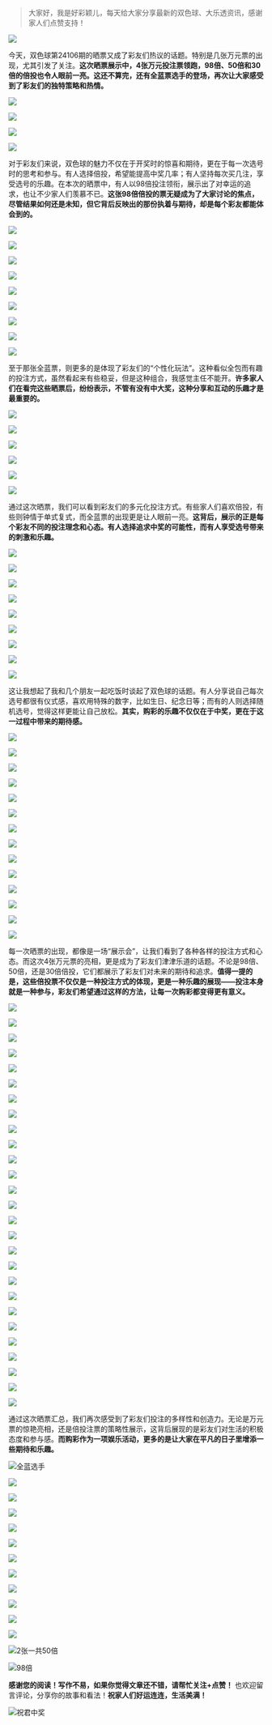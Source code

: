 > 大家好，我是好彩颖儿，每天给大家分享最新的双色球、大乐透资讯，感谢家人们点赞支持！

![](https://cdn.jsdelivr.net/gh/wangwenjie1314/PicCDN/2024-7-11/1720660897499-image.png)


今天，双色球第24106期的晒票又成了彩友们热议的话题。特别是几张万元票的出现，尤其引发了关注。**这次晒票展示中，4张万元投注票领跑，98倍、50倍和30倍的倍投也令人眼前一亮。这还不算完，还有全蓝票选手的登场，再次让大家感受到了彩友们的独特策略和热情。**

![](https://cdn.jsdelivr.net/gh/wangwenjie1314/PicCDN/2024-9-12/1726125550449-image.png)


![](https://cdn.jsdelivr.net/gh/wangwenjie1314/PicCDN/2024-9-12/1726112866762-image.png)


![](https://cdn.jsdelivr.net/gh/wangwenjie1314/PicCDN/2024-9-12/1726112874382-image.png)


![](https://cdn.jsdelivr.net/gh/wangwenjie1314/PicCDN/2024-9-12/1726112916101-image.png)


对于彩友们来说，双色球的魅力不仅在于开奖时的惊喜和期待，更在于每一次选号时的思考和参与。有人选择倍投，希望能提高中奖几率；有人坚持每次买几注，享受选号的乐趣。在本次的晒票中，有人以98倍投注领衔，展示出了对幸运的追求，也让不少家人们羡慕不已。**这张98倍倍投的票无疑成为了大家讨论的焦点，尽管结果如何还是未知，但它背后反映出的那份执着与期待，却是每个彩友都能体会到的。**

![](https://cdn.jsdelivr.net/gh/wangwenjie1314/PicCDN/2024-9-12/1726122316423-image.png)


![](https://cdn.jsdelivr.net/gh/wangwenjie1314/PicCDN/2024-9-12/1726112957909-image.png)

![](https://cdn.jsdelivr.net/gh/wangwenjie1314/PicCDN/2024-9-12/1726122409191-image.png)

![](https://cdn.jsdelivr.net/gh/wangwenjie1314/PicCDN/2024-9-12/1726122459795-image.png)

![](https://cdn.jsdelivr.net/gh/wangwenjie1314/PicCDN/2024-9-12/1726113528061-image.png)

![](https://cdn.jsdelivr.net/gh/wangwenjie1314/PicCDN/2024-9-12/1726113520698-image.png)





![](https://cdn.jsdelivr.net/gh/wangwenjie1314/PicCDN/2024-9-12/1726122630587-image.png)

![](https://cdn.jsdelivr.net/gh/wangwenjie1314/PicCDN/2024-9-12/1726122535819-image.png)

![](https://cdn.jsdelivr.net/gh/wangwenjie1314/PicCDN/2024-9-12/1726125721027-image.png)




至于那张全蓝票，则更多的是体现了彩友们的“个性化玩法”。这种看似全包而有趣的投注方式，虽然看起来有些稳妥，但是这种组合，我感觉主任不能开。**许多家人们在看完这些晒票后，纷纷表示，不管有没有中大奖，这种分享和互动的乐趣才是最重要的。**


![](https://cdn.jsdelivr.net/gh/wangwenjie1314/PicCDN/2024-9-12/1726125761725-image.png)


![](https://cdn.jsdelivr.net/gh/wangwenjie1314/PicCDN/2024-9-12/1726113072016-image.png)

![](https://cdn.jsdelivr.net/gh/wangwenjie1314/PicCDN/2024-9-12/1726113142491-image.png)


![](https://cdn.jsdelivr.net/gh/wangwenjie1314/PicCDN/2024-9-12/1726113283085-image.png)

![](https://cdn.jsdelivr.net/gh/wangwenjie1314/PicCDN/2024-9-12/1726113259704-image.png)

![](https://cdn.jsdelivr.net/gh/wangwenjie1314/PicCDN/2024-9-12/1726113253259-image.png)








通过这次晒票，我们可以看到彩友们的多元化投注方式。有些家人们喜欢倍投，有些则钟情于单式复式，而全蓝票的出现更是让人眼前一亮。**这背后，展示的正是每个彩友不同的投注理念和心态。有人选择追求中奖的可能性，而有人享受选号带来的刺激和乐趣。**



![](https://cdn.jsdelivr.net/gh/wangwenjie1314/PicCDN/2024-9-12/1726113175953-image.png)



![](https://cdn.jsdelivr.net/gh/wangwenjie1314/PicCDN/2024-9-12/1726113039952-image.png)

![](https://cdn.jsdelivr.net/gh/wangwenjie1314/PicCDN/2024-9-12/1726113078637-image.png)

![](https://cdn.jsdelivr.net/gh/wangwenjie1314/PicCDN/2024-9-12/1726122262624-image.png)

![](https://cdn.jsdelivr.net/gh/wangwenjie1314/PicCDN/2024-9-12/1726113472759-image.png)

![](https://cdn.jsdelivr.net/gh/wangwenjie1314/PicCDN/2024-9-12/1726113511267-image.png)

![](https://cdn.jsdelivr.net/gh/wangwenjie1314/PicCDN/2024-9-12/1726113292888-image.png)

![](https://cdn.jsdelivr.net/gh/wangwenjie1314/PicCDN/2024-9-12/1726122255674-image.png)





![](https://cdn.jsdelivr.net/gh/wangwenjie1314/PicCDN/2024-9-12/1726122249069-image.png)




这让我想起了我和几个朋友一起吃饭时谈起了双色球的话题。有人分享说自己每次选号都很有仪式感，喜欢用特殊的数字，比如生日、纪念日等；而有的人则选择随机选号，觉得这样更能让自己放松。**其实，购彩的乐趣不仅仅在于中奖，更在于这一过程中带来的期待感。**



![](https://cdn.jsdelivr.net/gh/wangwenjie1314/PicCDN/2024-9-12/1726113384292-image.png)


![](https://cdn.jsdelivr.net/gh/wangwenjie1314/PicCDN/2024-9-12/1726113435883-image.png)


![](https://cdn.jsdelivr.net/gh/wangwenjie1314/PicCDN/2024-9-12/1726113374247-image.png)


![](https://cdn.jsdelivr.net/gh/wangwenjie1314/PicCDN/2024-9-12/1726113108584-image.png)

![](https://cdn.jsdelivr.net/gh/wangwenjie1314/PicCDN/2024-9-12/1726113098711-image.png)

![](https://cdn.jsdelivr.net/gh/wangwenjie1314/PicCDN/2024-9-12/1726113089610-image.png)


![](https://cdn.jsdelivr.net/gh/wangwenjie1314/PicCDN/2024-9-12/1726113117033-image.png)


![](https://cdn.jsdelivr.net/gh/wangwenjie1314/PicCDN/2024-9-12/1726113125832-image.png)


![](https://cdn.jsdelivr.net/gh/wangwenjie1314/PicCDN/2024-9-12/1726113364855-image.png)



![](https://cdn.jsdelivr.net/gh/wangwenjie1314/PicCDN/2024-9-12/1726122345346-image.png)


![](https://cdn.jsdelivr.net/gh/wangwenjie1314/PicCDN/2024-9-12/1726122752016-image.png)


![](https://cdn.jsdelivr.net/gh/wangwenjie1314/PicCDN/2024-9-12/1726122792174-image.png)

![](https://cdn.jsdelivr.net/gh/wangwenjie1314/PicCDN/2024-9-12/1726122778215-image.png)

![](https://cdn.jsdelivr.net/gh/wangwenjie1314/PicCDN/2024-9-12/1726122766985-image.png)




每一次晒票的出现，都像是一场“展示会”，让我们看到了各种各样的投注方式和心态。而这次4张万元票的亮相，更是成为了彩友们津津乐道的话题。不论是98倍、50倍，还是30倍倍投，它们都展示了彩友们对未来的期待和追求。**值得一提的是，这些倍投票不仅仅是一种投注方式的体现，更是一种乐趣的展现——投注本身就是一种参与，彩友们希望通过这样的方法，让每一次购彩都变得更有意义。**


![](https://cdn.jsdelivr.net/gh/wangwenjie1314/PicCDN/2024-9-12/1726122090077-image.png)

![](https://cdn.jsdelivr.net/gh/wangwenjie1314/PicCDN/2024-9-12/1726122181584-image.png)

![](https://cdn.jsdelivr.net/gh/wangwenjie1314/PicCDN/2024-9-12/1726122193102-image.png)

![](https://cdn.jsdelivr.net/gh/wangwenjie1314/PicCDN/2024-9-12/1726122187869-image.png)

![](https://cdn.jsdelivr.net/gh/wangwenjie1314/PicCDN/2024-9-12/1726122202836-image.png)


![](https://cdn.jsdelivr.net/gh/wangwenjie1314/PicCDN/2024-9-12/1726113462545-image.png)

![](https://cdn.jsdelivr.net/gh/wangwenjie1314/PicCDN/2024-9-12/1726113451880-image.png)

![](https://cdn.jsdelivr.net/gh/wangwenjie1314/PicCDN/2024-9-12/1726113445391-image.png)


![](https://cdn.jsdelivr.net/gh/wangwenjie1314/PicCDN/2024-9-12/1726122213934-image.png)

![](https://cdn.jsdelivr.net/gh/wangwenjie1314/PicCDN/2024-9-12/1726125839808-image.png)

![](https://cdn.jsdelivr.net/gh/wangwenjie1314/PicCDN/2024-9-12/1726125831870-image.png)



![](https://cdn.jsdelivr.net/gh/wangwenjie1314/PicCDN/2024-9-12/1726125823951-image.png)



![](https://cdn.jsdelivr.net/gh/wangwenjie1314/PicCDN/2024-9-12/1726122223286-image.png)

![](https://cdn.jsdelivr.net/gh/wangwenjie1314/PicCDN/2024-9-12/1726119504658-image.png)


![](https://cdn.jsdelivr.net/gh/wangwenjie1314/PicCDN/2024-9-12/1726119533967-image.png)

![](https://cdn.jsdelivr.net/gh/wangwenjie1314/PicCDN/2024-9-12/1726119627617-image.png)

![](https://cdn.jsdelivr.net/gh/wangwenjie1314/PicCDN/2024-9-12/1726122236151-image.png)

![](https://cdn.jsdelivr.net/gh/wangwenjie1314/PicCDN/2024-9-12/1726122078190-image.png)


![](https://cdn.jsdelivr.net/gh/wangwenjie1314/PicCDN/2024-9-12/1726119472638-image.png)

![](https://cdn.jsdelivr.net/gh/wangwenjie1314/PicCDN/2024-9-12/1726119542254-image.png)

![](https://cdn.jsdelivr.net/gh/wangwenjie1314/PicCDN/2024-9-12/1726119549704-image.png)

![](https://cdn.jsdelivr.net/gh/wangwenjie1314/PicCDN/2024-9-12/1726119563387-image.png)

![](https://cdn.jsdelivr.net/gh/wangwenjie1314/PicCDN/2024-9-12/1726119557679-image.png)



![](https://cdn.jsdelivr.net/gh/wangwenjie1314/PicCDN/2024-9-12/1726119621420-image.png)


![](https://cdn.jsdelivr.net/gh/wangwenjie1314/PicCDN/2024-9-12/1726119637127-image.png)


![](https://cdn.jsdelivr.net/gh/wangwenjie1314/PicCDN/2024-9-12/1726119647786-image.png)


![](https://cdn.jsdelivr.net/gh/wangwenjie1314/PicCDN/2024-9-12/1726119580375-image.png)



通过这次晒票汇总，我们再次感受到了彩友们投注的多样性和创造力。无论是万元票的惊艳亮相，还是倍投注票的策略性展示，这背后展现的是彩友们对生活的积极态度和参与感。**而购彩作为一项娱乐活动，更多的是让大家在平凡的日子里增添一些期待和乐趣。**

![全蓝选手](https://cdn.jsdelivr.net/gh/wangwenjie1314/PicCDN/2024-9-12/1726125790173-image.png)


![](https://cdn.jsdelivr.net/gh/wangwenjie1314/PicCDN/2024-9-12/1726119482125-image.png)

![](https://cdn.jsdelivr.net/gh/wangwenjie1314/PicCDN/2024-9-12/1726119512239-image.png)


![](https://cdn.jsdelivr.net/gh/wangwenjie1314/PicCDN/2024-9-12/1726119495950-image.png)


![](https://cdn.jsdelivr.net/gh/wangwenjie1314/PicCDN/2024-9-12/1726119570754-image.png)

![](https://cdn.jsdelivr.net/gh/wangwenjie1314/PicCDN/2024-9-12/1726119613431-image.png)


![](https://cdn.jsdelivr.net/gh/wangwenjie1314/PicCDN/2024-9-12/1726119524629-image.png)

![](https://cdn.jsdelivr.net/gh/wangwenjie1314/PicCDN/2024-9-12/1726125872562-image.png)

![](https://cdn.jsdelivr.net/gh/wangwenjie1314/PicCDN/2024-9-12/1726125863458-image.png)




![](https://cdn.jsdelivr.net/gh/wangwenjie1314/PicCDN/2024-9-12/1726113214877-image.png)

![](https://cdn.jsdelivr.net/gh/wangwenjie1314/PicCDN/2024-9-12/1726113198458-image.png)


![](https://cdn.jsdelivr.net/gh/wangwenjie1314/PicCDN/2024-9-12/1726113189477-image.png)

![2张一共50倍](https://cdn.jsdelivr.net/gh/wangwenjie1314/PicCDN/2024-9-12/1726113205825-image.png)


![98倍](https://cdn.jsdelivr.net/gh/wangwenjie1314/PicCDN/2024-9-12/1726122052475-image.png)



**感谢您的阅读！写作不易，如果你觉得文章还不错，请帮忙关注+点赞！** 也欢迎留言评论，分享你的故事和看法！**祝家人们好运连连，生活美满！**

![祝君中奖](https://cdn.jsdelivr.net/gh/wangwenjie1314/PicCDN/2024-8-27/1724721662793-image.png)
